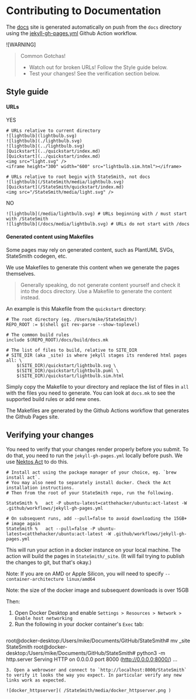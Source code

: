 # Contributing to Documentation

The [docs](/) site is generated automatically on push from the `docs` directory using the [jekyll-gh-pages.yml](/jekyll-gh-pages.yml) Github Action workflow.

![WARNING]
> Common Gotchas!
> * Watch out for broken URLs! Follow the Style guide below.
> * Test your changes! See the verification section below.


## Style guide

#### URLs
YES

```
# URLs relative to current directory
![lightbulb](lightbulb.svg)
![lightbulb](./lightbulb.svg)
![lightbulb](../lightbulb.svg)
[Quickstart](../quickstart/index.md)
[Quickstart](../quickstart/index.md)
<img src="light.svg" />
<iframe height="300" width="600" src="lightbulb.sim.html"></iframe>

# URLs relative to root begin with StateSmith, not docs
![lightbulb](/StateSmith/media/lightbulb.svg)
[Quickstart](/StateSmith/quickstart/index.md)
<img src="/StateSmith/media/light.svg" />
```

NO
```
![lightbulb](/media/lightbulb.svg) # URLs beginning with / must start with /StateSmith
![lightbulb](/docs/media/lightbulb.svg) # URLs do not start with /docs

```


#### Generated content using Makefiles

Some pages may rely on generated content, such as PlantUML SVGs, StateSmith codegen, etc. 

We use Makefiles to generate this content when we generate the pages themselves.

> Generally speaking, do not generate content yourself and check it into the docs directory.
> Use a Makefile to generate the content instead.

An example is this Makefile from the `quickstart` directory:

```make
# The root directory (eg. /Users/mike/StateSmith/)
REPO_ROOT := $(shell git rev-parse --show-toplevel)

# The common build rules
include $(REPO_ROOT)/docs/build/docs.mk

# The list of files to build, relative to SITE_DIR
# SITE_DIR (aka _site) is where jekyll stages its rendered html pages
all: \
	$(SITE_DIR)/quickstart/lightbulb.svg \
	$(SITE_DIR)/quickstart/lightbulb.puml \
	$(SITE_DIR)/quickstart/lightbulb.sim.html 	
```
Simply copy the Makefile to your directory and replace the list of files in `all` with the files you need to generate. You can look at `docs.mk` to see the supported build rules or add new ones.

The Makefiles are generated by the Github Actions workflow that generates the Github Pages site.


## Verifying your changes

You need to verify that your changes render properly before you submit. To do that, you need to run the `jekyll-gh-pages.yml` locally before push. We use [Nektos Act](https://nektosact.com/) to do this.

```
# Install act using the package manager of your choice, eg. `brew install act`.
# You may also need to separately install docker. Check the Act installation instructions.
# Then from the root of your StateSmith repo, run the following.

StateSmith %   act -P ubuntu-latest=catthehacker/ubuntu:act-latest -W .github/workflows/jekyll-gh-pages.yml

# On subsequent runs, add --pull=false to avoid downloading the 15GB+
# image again
StateSmith %   act --pull=false -P ubuntu-latest=catthehacker/ubuntu:act-latest -W .github/workflows/jekyll-gh-pages.yml

```

This will run your action in a docker instance on your local machine. The action will build the pages in `StateSmith/_site`. (It will fail trying to publish the changes to git, but that's okay.)

Note: If you are on AMD or Apple Silicon, you will need to specify `--container-architecture linux/amd64`

Note: the size of the docker image and subsequent downloads is over 15GB


Then:
1. Open Docker Desktop and enable `Settings > Resources > Network > Enable host networking`
2. Run the following in your docker container's `Exec` tab: 
   ```
root@docker-desktop:/Users/mike/Documents/GitHub/StateSmith# mv _site StateSmith
root@docker-desktop:/Users/mike/Documents/GitHub/StateSmith# python3 -m http.server
Serving HTTP on 0.0.0.0 port 8000 (http://0.0.0.0:8000/) ...
   ```
3. Open a webrowser and connect to `http://localhost:8000/StateSmith` to verify it looks the way you expect. In particular verify any new links work as expected.

![docker_httpserver]( /StateSmith/media/docker_httpserver.png )


